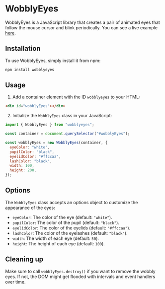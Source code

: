 # WobblyEyes

WobblyEyes is a JavaScript library that creates a pair of animated eyes that follow the mouse cursor and blink periodically. You can see a live example [here](https://lebbe.github.io/WobblyEyes/).

## Installation

To use WobblyEyes, simply install it from npm:

```sh
npm install wobblyeyes
```

## Usage

1. Add a container element with the ID `wobblyeyes` to your HTML:

```html
<div id="wobblyEyes"></div>
```

2. Initialize the `WobblyEyes` class in your JavaScript:

```js
import { WobblyEyes } from "wobblyeyes";

const container = document.querySelector("#wobblyEyes");

const wobblyEyes = new WobblyEyes(container, {
  eyeColor: "white",
  pupilColor: "black",
  eyelidColor: "#ffccaa",
  lashColor: "black",
  width: 100,
  height: 200,
});
```

## Options

The `WobblyEyes` class accepts an options object to customize the appearance of the eyes:

- `eyeColor`: The color of the eye (default: `"white"`).
- `pupilColor`: The color of the pupil (default: `"black"`).
- `eyelidColor`: The color of the eyelids (default: `"#ffccaa"`).
- `lashColor`: The color of the eyelashes (default: `"black"`).
- `width`: The width of each eye (default: `50`).
- `height`: The height of each eye (default: `100`).

## Cleaning up

Make sure to call `wobblyEyes.destroy()` if you want to remove the wobbly eyes. If not,
the DOM might get flooded with intervals and event handlers over time.

